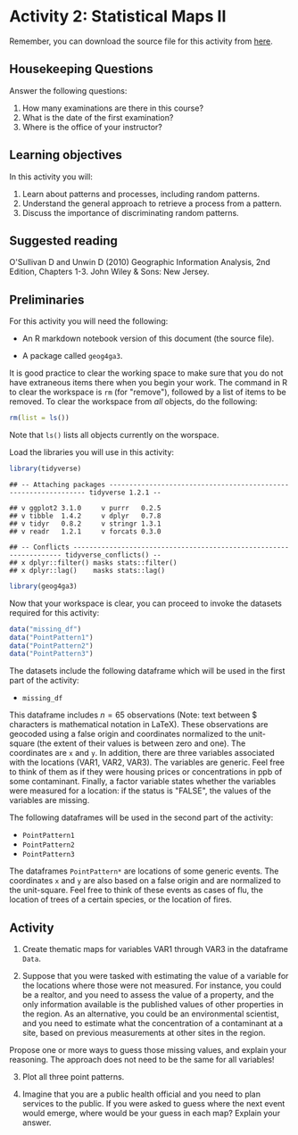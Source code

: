 # Activity 2: Statistical Maps II

Remember, you can download the source file for this activity from [here](https://github.com/paezha/Spatial-Statistics-Course).

## Housekeeping Questions

Answer the following questions:

1. How many examinations are there in this course?
2. What is the date of the first examination?
3. Where is the office of your instructor?

## Learning objectives

In this activity you will:

1. Learn about patterns and processes, including random patterns.
2. Understand the general approach to retrieve a process from a pattern.
3. Discuss the importance of discriminating random patterns.

## Suggested reading

O'Sullivan D and Unwin D (2010) Geographic Information Analysis, 2nd Edition, Chapters 1-3. John Wiley & Sons: New Jersey.

## Preliminaries

For this activity you will need the following:

* An R markdown notebook version of this document (the source file).

* A package called `geog4ga3`.

It is good practice to clear the working space to make sure that you do not have extraneous items there when you begin your work. The command in R to clear the workspace is `rm` (for "remove"), followed by a list of items to be removed. To clear the workspace from _all_ objects, do the following:

```r
rm(list = ls())
```

Note that `ls()` lists all objects currently on the worspace.

Load the libraries you will use in this activity:

```r
library(tidyverse)
```

```
## -- Attaching packages ---------------------------------------------------------------- tidyverse 1.2.1 --
```

```
## v ggplot2 3.1.0     v purrr   0.2.5
## v tibble  1.4.2     v dplyr   0.7.8
## v tidyr   0.8.2     v stringr 1.3.1
## v readr   1.2.1     v forcats 0.3.0
```

```
## -- Conflicts ------------------------------------------------------------------- tidyverse_conflicts() --
## x dplyr::filter() masks stats::filter()
## x dplyr::lag()    masks stats::lag()
```

```r
library(geog4ga3)
```

Now that your workspace is clear, you can proceed to invoke the datasets required for this activity:

```r
data("missing_df")
data("PointPattern1")
data("PointPattern2")
data("PointPattern3")
```

The datasets include the following dataframe which will be used in the first part of the activity:

* `missing_df`

This dataframe includes $n = 65$ observations (Note: text between $ characters is mathematical notation in LaTeX). These observations are geocoded using a false origin and coordinates normalized to the unit-square (the extent of their values is between zero and one). The coordinates are `x` and `y`. 
In addition, there are three variables associated with the locations (VAR1, VAR2, VAR3). The variables are generic. Feel free to think of them as if they were housing prices or concentrations in ppb of some contaminant. Finally, a factor variable states whether the variables were measured for a location: if the status is "FALSE", the values of the variables are missing.

The following dataframes will be used in the second part of the activity:

* `PointPattern1`
* `PointPattern2`
* `PointPattern3`

The dataframes `PointPattern*` are locations of some generic events. The coordinates `x` and `y` are also based on a false origin and are normalized to the unit-square. Feel free to think of these events as cases of flu, the location of trees of a certain species, or the location of fires.

## Activity

1. Create thematic maps for variables VAR1 through VAR3 in the dataframe `Data`. 

2. Suppose that you were tasked with estimating the value of a variable for the locations where those were not measured. For instance, you could be a realtor, and you need to assess the value of a property, and the only information available is the published values of other properties in the region. As an alternative, you could be an environmental scientist, and you need to estimate what the concentration of a contaminant at a site, based on previous measurements at other sites in the region.

Propose one or more ways to guess those missing values, and explain your reasoning. The approach does not need to be the same for all variables!

3. Plot all three point patterns. 

4. Imagine that you are a public health official and you need to plan services to the public. If you were asked to guess where the next event would emerge, where would be your guess in each map? Explain your answer.
